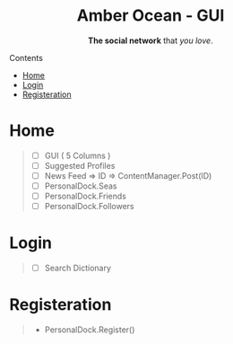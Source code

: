 <p align="center">
  <h1 align="center"> Amber Ocean - GUI </h1>
</p>

<p align="center">
  <b>The social network</b> that <i>you love</i>.
</p>


 <summary>Contents</summary>


 - [Home](#home)
 - [Login](#login)
 - [Registeration](#registeration)


# Home
> - [ ] GUI ( 5 Columns )
> - [ ] Suggested Profiles
> - [ ] News Feed => ID => ContentManager.Post(ID)
> - [ ] PersonalDock.Seas
> - [ ] PersonalDock.Friends
> - [ ] PersonalDock.Followers

# Login
> - [ ] Search Dictionary


# Registeration
> - PersonalDock.Register()
